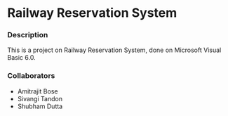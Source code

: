 # Railway Reservation System

### Description

This is a project on Railway Reservation System, done on Microsoft Visual Basic 6.0.

### Collaborators

- Amitrajit Bose
- Sivangi Tandon
- Shubham Dutta

